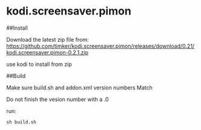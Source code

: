 # kodi.screensaver.pimon


##Install

Download the latest zip file from:
https://github.com/timker/kodi.screensaver.pimon/releases/download/0.21/kodi.screensaver.pimon-0.2.1.zip

use kodi to install from zip

##Build

Make sure build.sh and addon.xml version numbers Match

Do not finish the vesion number with a .0

run:
```
sh build.sh
```
